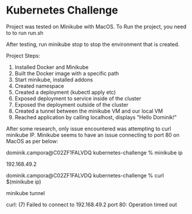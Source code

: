 # Kubernetes Challenge
Project was tested on Minikube with MacOS.
To Run the project, you need to to run run.sh

After testing, run minikube stop to stop the environment that is created.

Project Steps:
1. Installed Docker and Minikube
2. Built the Docker image with a specific path 
3. Start minikube, installed addons
4. Created namespace
5. Created a deployment (kubectl apply etc)
6. Exposed deployment to service inside of the cluster 
7. Exposed the deployment outside of the cluster
8. Created a tunnel between the minikube VM and our local VM
9. Reached application by calling localhost, displays "Hello Dominik!"

After some research, only issue encountered was attempting to curl minikube IP. Minikube seems to have an issue connecting to port 80 on MacOS as per below:

dominik.campora@C02ZF1FALVDQ kubernetes-challenge % minikube ip

192.168.49.2

dominik.campora@C02ZF1FALVDQ kubernetes-challenge % curl $(minikube ip)

minikube tunnel

curl: (7) Failed to connect to 192.168.49.2 port 80: Operation timed out